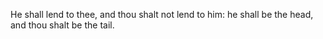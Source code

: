 He shall lend to thee, and thou shalt not lend to him: he shall be the head, and thou shalt be the tail.
